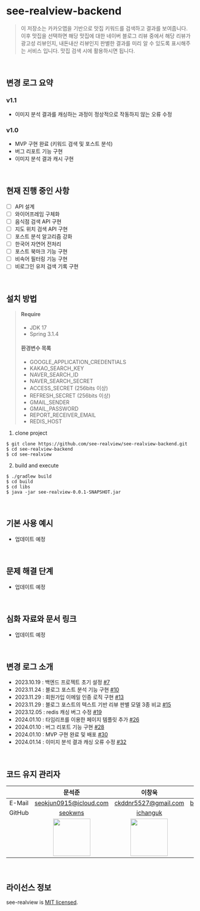 # see-realview-backend

> 이 저장소는 카카오맵을 기반으로 맛집 키워드를 검색하고 결과를 보여줍니다. 이후 맛집을 선택하면 해당 맛집에 대한 네이버 블로그 리뷰 중에서 해당 리뷰가 광고성 리뷰인지, 내돈내산 리뷰인지 판별한 결과를 미리 알 수 있도록 표시해주는 서비스 입니다. 맛집 검색 시에 활용하시면 됩니다.

</br>

## 변경 로그 요약
### v1.1
- 이미지 분석 결과를 캐싱하는 과정이 정상적으로 작동하지 않는 오류 수정

### v1.0
- MVP 구현 완료 (키워드 검색 및 포스트 분석)
- 버그 리포트 기능 구현
- 이미지 분석 결과 캐시 구현

</br>

## 현재 진행 중인 사항
- [ ] API 설계
- [ ] 와이어프레임 구체화
- [ ] 음식점 검색 API 구현
- [ ] 지도 위치 검색 API 구현
- [ ] 포스트 분석 알고리즘 강화
- [ ] 한국어 자연어 전처리
- [ ] 포스트 북마크 기능 구현
- [ ] 비속어 필터링 기능 구현
- [ ] 비로그인 유저 검색 기록 구현

</br>

## 설치 방법
> #### Require
> - JDK 17
> - Spring 3.1.4
> #### 환경변수 목록
> - GOOGLE_APPLICATION_CREDENTIALS
> - KAKAO_SEARCH_KEY
> - NAVER_SEARCH_ID
> - NAVER_SEARCH_SECRET
> - ACCESS_SECRET (256bits 이상)
> - REFRESH_SECRET (256bits 이상)
> - GMAIL_SENDER
> - GMAIL_PASSWORD
> - REPORT_RECEIVER_EMAIL
> - REDIS_HOST

1. clone project
```
$ git clone https://github.com/see-realview/see-realview-backend.git
$ cd see-realview-backend
$ cd see-realview
```

2. build and execute
```
$ ./gradlew build
$ cd build
$ cd libs
$ java -jar see-realview-0.0.1-SNAPSHOT.jar
```

</br>

## 기본 사용 예시
- 업데이트 예정

</br>

## 문제 해결 단계
- 업데이트 예정

</br>

## 심화 자료와 문서 링크
- 업데이트 예정

</br>

## 변경 로그 소개
- 2023.10.19 : 백엔드 프로젝트 초기 설정 [#7](https://github.com/see-realview/see-realview-backend/issues/7)
- 2023.11.24 : 블로그 포스트 분석 기능 구현 [#10](https://github.com/see-realview/see-realview-backend/issues/10)
- 2023.11.29 : 회원가입 이메일 인증 로직 구현 [#13](https://github.com/see-realview/see-realview-backend/issues/13)
- 2023.11.29 : 블로그 포스트의 텍스트 기반 리뷰 판별 모델 3종 비교 [#15](https://github.com/see-realview/see-realview-backend/issues/15)
- 2023.12.05 : redis 캐싱 버그 수정 [#19](https://github.com/see-realview/see-realview-backend/issues/19)
- 2024.01.10 : 타임리프를 이용한 페이지 템플릿 추가 [#26](https://github.com/see-realview/see-realview-backend/issues/26)
- 2024.01.10 : 버그 리포트 기능 구현 [#28](https://github.com/see-realview/see-realview-backend/issues/28)
- 2024.01.10 : MVP 구현 완료 및 배포 [#30](https://github.com/see-realview/see-realview-backend/issues/30)
- 2024.01.14 : 이미지 분석 결과 캐싱 오류 수정 [#32](https://github.com/see-realview/see-realview-backend/issues/32)

</br>

## 코드 유지 관리자
|      | **문석준**                 | **이창욱**                  | **이현빈**                    | **진예규**                       |
|:----:|:--------------------------:|:---------------------------:|:-----------------------------:|:--------------------------------:|
|E-Mail| seokjun0915@icloud.com     | ckddnr5527@gmail.com        | blackhblee@gmail.com          | jyg3485@naver.com                |
|GitHub| [seokwns](https://github.com/seokwns) | [ichanguk](https://github.com/ichanguk) | [blackhblee](https://github.com/blackhblee) | [teriyakki-jin](https://github.com/teriyakki-jin) |
|      | <img src="https://github.com/seokwns.png" width=100px> | <img src="https://github.com/ichanguk.png" width=100px> | <img src="https://github.com/blackhblee.png" width=100px> | <img src="https://github.com/teriyakki-jin.png" width=100px> |

</br>

## 라이선스 정보
see-realview is [MIT licensed](https://github.com/see-realview/see-realview-backend/blob/main/LICENSE).
